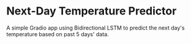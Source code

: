 # Next-Day Temperature Predictor

A simple Gradio app using Bidirectional LSTM to predict the next day's temperature based on past 5 days' data.
